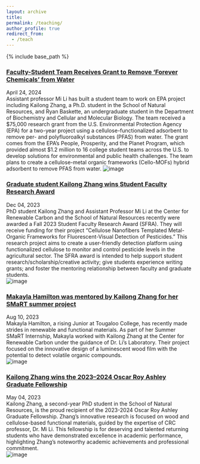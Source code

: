 ```yaml
---
layout: archive
title: 
permalink: /teaching/
author_profile: true
redirect_from:
  - /teach
---
```


{% include base_path %}


### [Faculty-Student Team Receives Grant to Remove ‘Forever Chemicals’ from Water](https://utianews.tennessee.edu/school-of-natural-resources-team-receives-grant-to-remove-forever-chemicals-from-water/)
April 24, 2024  
Assistant professor Mi Li has built a student team to work on EPA project including Kailong Zhang, a Ph.D. student in the School of Natural Resources, and Ryan Baskette, an undergraduate student in the Department of Biochemistry and Cellular and Molecular Biology. The team received a $75,000 research grant from the U.S. Environmental Protection Agency (EPA) for a two-year project using a cellulose-functionalized adsorbent to remove per- and polyfluoroalkyl substances (PFAS) from water. The grant comes from the EPA’s People, Prosperity, and the Planet Program, which provided almost $1.2 million to 16 college student teams across the U.S. to develop solutions for environmental and public health challenges. The team plans to create a cellulose-metal organic frameworks (Cello-MOFs) hybrid adsorbent to remove PFAS from water.
![image](https://kailongzh.github.io/files/EPA3P.png)




### [Graduate student Kailong Zhang wins Student Faculty Research Award](https://crc.tennessee.edu/asst-prof-mi-li-and-graduate-student-kailong-zhang-win-student-faculty-research-award/)
Dec 04, 2023  
PhD student Kailong Zhang and Assistant Professor Mi Li at the Center for Renewable Carbon and the School of Natural Resources recently were awarded a Fall 2023 Student Faculty Research Award (SFRA). They will receive funding for their project “Cellulose Nanofibers Templated Metal-Organic Frameworks for Fluorescent-Visual Detection of Pesticides.” This research project aims to create a user-friendly detection platform using functionalized cellulose to monitor and control pesticide levels in the agricultural sector. The SFRA award is intended to help support student research/scholarship/creative activity; give students experience writing grants; and foster the mentoring relationship between faculty and graduate students.  
![image](https://kailongzh.github.io/files/Mi_Kailong.png)



      
### [Makayla Hamilton was mentored by Kailong Zhang for her SMaRT summer project](https://crc.tennessee.edu/smart-interns-complete-summer-projects/)
Aug 10, 2023  
Makayla Hamilton, a rising Junior at Tougaloo College, has recently made strides in renewable and functional materials. As part of her Summer SMaRT Internship, Makayla worked with Kailong Zhang at the Center for Renewable Carbon under the guidance of Dr. Li’s Laboratory. Their project focused on the innovative design of a luminescent wood film with the potential to detect volatile organic compounds.  
![image](https://kailongzh.github.io/files/MakaylaMentor.jpg)



      
### [Kailong Zhang wins the 2023–2024 Oscar Roy Ashley Graduate Fellowship](https://crc.tennessee.edu/crc-phd-student-kailong-zhang-wins-the-2023-2024-oscar-roy-ashley-graduate-fellowship-under-direction-of-prof-li/)
May 04, 2023   
Kailong Zhang, a second-year PhD student in the School of Natural Resources, is the proud recipient of the 2023-2024 Oscar Roy Ashley Graduate Fellowship. Zhang’s innovative research is focused on wood and cellulose-based functional materials, guided by the expertise of CRC professor, Dr. Mi Li. This fellowship is for deserving and talented returning students who have demonstrated excellence in academic performance, highlighting Zhang’s noteworthy academic achievements and professional commitment.  
![image](https://kailongzh.github.io/files/kailong.jpg)






